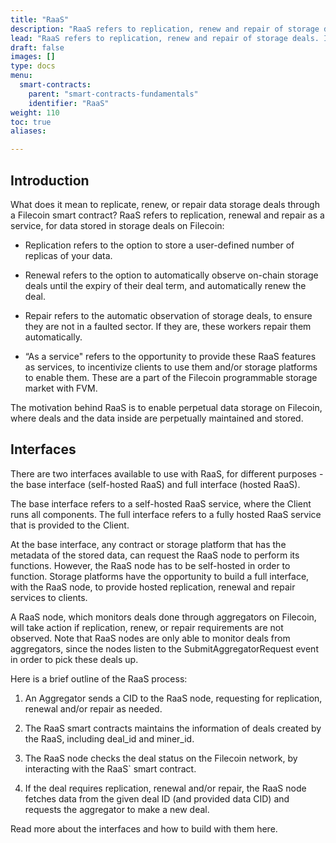```yaml
---
title: "RaaS"
description: "RaaS refers to replication, renew and repair of storage deals. It is a feature of programmatic storage on Filecoin, enabled by FVM."
lead: "RaaS refers to replication, renew and repair of storage deals. It is a feature of programmatic storage on Filecoin, enabled by FVM."
draft: false
images: []
type: docs
menu:
  smart-contracts:
    parent: "smart-contracts-fundamentals"
    identifier: "RaaS"
weight: 110
toc: true
aliases:

---
```


## Introduction

What does it mean to replicate, renew, or repair data storage deals through a Filecoin smart contract? RaaS refers to replication, renewal and repair as a service, for data stored in storage deals on Filecoin: 

- Replication refers to the option to store a user-defined number of replicas of your data.

- Renewal refers to the option to automatically observe on-chain storage deals until the expiry of their deal term, and automatically renew the deal.

- Repair refers to the automatic observation of storage deals, to ensure they are not in a faulted sector. If they are, these workers repair them automatically.

- “As a service" refers to the opportunity to provide these RaaS features as services, to incentivize clients to use them and/or storage platforms to enable them. These are a part of the Filecoin programmable storage market with FVM.

The motivation behind RaaS is to enable perpetual data storage on Filecoin, where deals and the data inside are perpetually maintained and stored. 

## Interfaces

There are two interfaces available to use with RaaS, for different purposes - the base interface (self-hosted RaaS) and full interface (hosted RaaS). 

The base interface refers to a self-hosted RaaS service, where the Client runs all components. The full interface refers to a fully hosted RaaS service that is provided to the Client.

At the base interface, any contract or storage platform that has the metadata of the stored data, can request the RaaS node to perform its functions. However, the RaaS node has to be self-hosted in order to function. Storage platforms have the opportunity to build a full interface, with the RaaS node, to provide hosted replication, renewal and repair services to clients. 

A RaaS node, which monitors deals done through aggregators on Filecoin, will take action if replication, renew, or repair requirements are not observed.  Note that RaaS nodes are only able to monitor deals from aggregators, since the nodes listen to the SubmitAggregatorRequest event in order to pick these deals up.

Here is a brief outline of the RaaS process:

1. An Aggregator sends a CID to the RaaS node, requesting for replication, renewal and/or repair as needed.

2. The RaaS smart contracts maintains the information of deals created by the RaaS, including deal_id and miner_id.

3. The RaaS node checks the deal status on the Filecoin network, by interacting with the RaaS` smart contract.

4. If the deal requires replication, renewal and/or repair, the RaaS node fetches data from the given deal ID (and provided data CID) and requests the aggregator to make a new deal. 

Read more about the interfaces and how to build with them here.
